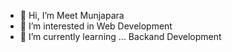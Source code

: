 - 👋 Hi, I’m Meet Munjapara
- 👀 I’m interested in Web Development 
- 🌱 I’m currently learning ... Backand Development
